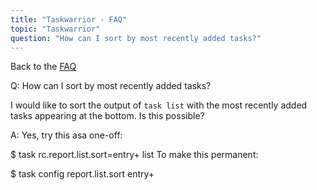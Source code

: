 ```yaml
---
title: "Taskwarrior - FAQ"
topic: "Taskwarrior"
question: "How can I sort by most recently added tasks?"
---
```


Back to the [FAQ](/support/faq)

Q: How can I sort by most recently added tasks?

I would like to sort the output of `task list` with the most recently added tasks appearing at the bottom. Is this possible?

A: Yes, try this asa one-off:

$ task rc.report.list.sort=entry+ list
To make this permanent:

$ task config report.list.sort entry+

